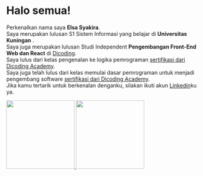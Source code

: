 # Halo semua! 
Perkenalkan nama saya **Elsa Syakira**.\
Saya merupakan lulusan S1 Sistem Informasi yang belajar di **Universitas Kuningan** .\
Saya juga merupakan lulusan Studi Independent **Pengembangan Front-End Web dan React** di [Dicoding](https://www.dicoding.com/).\
Saya lulus dari kelas pengenalan ke logika pemrograman [sertifikasi dari Dicoding Academy](https://sertifikat_course_302_2386205_030822193446.pdf).\
Saya juga telah lulus dari kelas memulai dasar pemrograman untuk menjadi pengembang software [sertifikasi dari Dicoding Academy](https://sertifikat_course_237_2386205_060822192044.pdf).\
Jika kamu tertarik untuk berkenalan denganku, silakan ikuti akun [Linkedin](https://www.linkedin.com/in/elsa-syakira/)ku ya.

<p align="left">
<a href="https://github.com/elsasyakira">
  <img height="180em" src="https://github-readme-stats-eight-theta.vercel.app/api?username=elsasyakira&show_icons=true&theme=algolia&include_all_commits=true&count_private=true"/>
  <img height="180em" src="https://github-readme-stats-eight-theta.vercel.app/api/top-langs/?username=elsasyakira&layout=compact&langs_count=8&theme=algolia"/>
</a>
</p>
<!--
**elsasyakira/elsasyakira** is a ✨ _special_ ✨ repository because its `README.md` (this file) appears on your GitHub profile.

Here are some ideas to get you started:

- 🔭 I’m currently working on ...
- 🌱 I’m currently learning ...
- 👯 I’m looking to collaborate on ...
- 🤔 I’m looking for help with ...
- 💬 Ask me about ...
- 📫 How to reach me: ...
- 😄 Pronouns: ...
- ⚡ Fun fact: ...
-->
